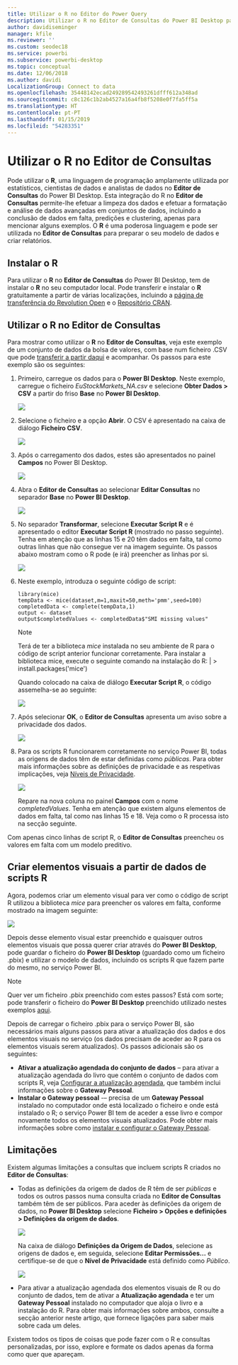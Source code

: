 ```yaml
---
title: Utilizar o R no Editor do Power Query
description: Utilizar o R no Editor de Consultas do Power BI Desktop para análise avançada
author: davidiseminger
manager: kfile
ms.reviewer: ''
ms.custom: seodec18
ms.service: powerbi
ms.subservice: powerbi-desktop
ms.topic: conceptual
ms.date: 12/06/2018
ms.author: davidi
LocalizationGroup: Connect to data
ms.openlocfilehash: 35448142ecad249289542493261dfff612a348ad
ms.sourcegitcommit: c8c126c1b2ab4527a16a4fb8f5208e0f7fa5ff5a
ms.translationtype: HT
ms.contentlocale: pt-PT
ms.lasthandoff: 01/15/2019
ms.locfileid: "54283351"
---
```

# <a name="using-r-in-query-editor"></a>Utilizar o R no Editor de Consultas
Pode utilizar o **R**, uma linguagem de programação amplamente utilizada por estatísticos, cientistas de dados e analistas de dados no **Editor de Consultas** do Power BI Desktop. Esta integração do R no **Editor de Consultas** permite-lhe efetuar a limpeza dos dados e efetuar a formatação e análise de dados avançadas em conjuntos de dados, incluindo a conclusão de dados em falta, predições e clustering, apenas para mencionar alguns exemplos. O **R** é uma poderosa linguagem e pode ser utilizada no **Editor de Consultas** para preparar o seu modelo de dados e criar relatórios.

## <a name="installing-r"></a>Instalar o R
Para utilizar o **R** no **Editor de Consultas** do Power BI Desktop, tem de instalar o **R** no seu computador local. Pode transferir e instalar o **R** gratuitamente a partir de várias localizações, incluindo a [página de transferência do Revolution Open](https://mran.revolutionanalytics.com/download/) e o [Repositório CRAN](https://cran.r-project.org/bin/windows/base/).

## <a name="using-r-in-query-editor"></a>Utilizar o R no Editor de Consultas
Para mostrar como utilizar o **R** no **Editor de Consultas**, veja este exemplo de um conjunto de dados da bolsa de valores, com base num ficheiro .CSV que pode [transferir a partir daqui](http://download.microsoft.com/download/F/8/A/F8AA9DC9-8545-4AAE-9305-27AD1D01DC03/EuStockMarkets_NA.csv) e acompanhar. Os passos para este exemplo são os seguintes:

1. Primeiro, carregue os dados para o **Power BI Desktop**. Neste exemplo, carregue o ficheiro *EuStockMarkets_NA.csv* e selecione **Obter Dados > CSV** a partir do friso **Base** no **Power BI Desktop**.

   ![](media/desktop-r-in-query-editor/r-in-query-editor_1.png)
2. Selecione o ficheiro e a opção **Abrir**. O CSV é apresentado na caixa de diálogo **Ficheiro CSV**.

   ![](media/desktop-r-in-query-editor/r-in-query-editor_2.png)
3. Após o carregamento dos dados, estes são apresentados no painel **Campos** no Power BI Desktop.

   ![](media/desktop-r-in-query-editor/r-in-query-editor_3.png)
4. Abra o **Editor de Consultas** ao selecionar **Editar Consultas** no separador **Base** no **Power BI Desktop**.

   ![](media/desktop-r-in-query-editor/r-in-query-editor_4.png)
5. No separador **Transformar**, selecione **Executar Script R** e é apresentado o editor **Executar Script R** (mostrado no passo seguinte). Tenha em atenção que as linhas 15 e 20 têm dados em falta, tal como outras linhas que não consegue ver na imagem seguinte. Os passos abaixo mostram como o R pode (e irá) preencher as linhas por si.

   ![](media/desktop-r-in-query-editor/r-in-query-editor_5d.png)
6. Neste exemplo, introduza o seguinte código de script:

       library(mice)
       tempData <- mice(dataset,m=1,maxit=50,meth='pmm',seed=100)
       completedData <- complete(tempData,1)
       output <- dataset
       output$completedValues <- completedData$"SMI missing values"

   > [!NOTE]
   > Terá de ter a biblioteca *mice* instalada no seu ambiente de R para o código de script anterior funcionar corretamente. Para instalar a biblioteca mice, execute o seguinte comando na instalação do R: |      > install.packages('mice')
   > 
   > 

   Quando colocado na caixa de diálogo **Executar Script R**, o código assemelha-se ao seguinte:

   ![](media/desktop-r-in-query-editor/r-in-query-editor_5b.png)
7. Após selecionar **OK**, o **Editor de Consultas** apresenta um aviso sobre a privacidade dos dados.

   ![](media/desktop-r-in-query-editor/r-in-query-editor_6.png)
8. Para os scripts R funcionarem corretamente no serviço Power BI, todas as origens de dados têm de estar definidas como *públicas*. Para obter mais informações sobre as definições de privacidade e as respetivas implicações, veja [Níveis de Privacidade](desktop-privacy-levels.md).

   ![](media/desktop-r-in-query-editor/r-in-query-editor_7.png)

   Repare na nova coluna no painel **Campos** com o nome *completedValues*. Tenha em atenção que existem alguns elementos de dados em falta, tal como nas linhas 15 e 18. Veja como o R processa isto na secção seguinte.


Com apenas cinco linhas de script R, o **Editor de Consultas** preencheu os valores em falta com um modelo preditivo.

## <a name="creating-visuals-from-r-script-data"></a>Criar elementos visuais a partir de dados de scripts R
Agora, podemos criar um elemento visual para ver como o código de script R utilizou a biblioteca *mice* para preencher os valores em falta, conforme mostrado na imagem seguinte:

![](media/desktop-r-in-query-editor/r-in-query-editor_8a.png)

Depois desse elemento visual estar preenchido e quaisquer outros elementos visuais que possa querer criar através do **Power BI Desktop**, pode guardar o ficheiro do **Power BI Desktop** (guardado como um ficheiro .pbix) e utilizar o modelo de dados, incluindo os scripts R que fazem parte do mesmo, no serviço Power BI.

> [!NOTE]
> Quer ver um ficheiro .pbix preenchido com estes passos? Está com sorte; pode transferir o ficheiro do **Power BI Desktop** preenchido utilizado nestes exemplos [aqui](http://download.microsoft.com/download/F/8/A/F8AA9DC9-8545-4AAE-9305-27AD1D01DC03/Complete%20Values%20with%20R%20in%20PQ.pbix).

Depois de carregar o ficheiro .pbix para o serviço Power BI, são necessários mais alguns passos para ativar a atualização dos dados e dos elementos visuais no serviço (os dados precisam de aceder ao R para os elementos visuais serem atualizados). Os passos adicionais são os seguintes:

* **Ativar a atualização agendada do conjunto de dados** – para ativar a atualização agendada do livro que contém o conjunto de dados com scripts R, veja [Configurar a atualização agendada](refresh-scheduled-refresh.md), que também inclui informações sobre o **Gateway Pessoal**.
* **Instalar o Gateway pessoal** -– precisa de um **Gateway Pessoal** instalado no computador onde está localizado o ficheiro e onde está instalado o R; o serviço Power BI tem de aceder a esse livro e compor novamente todos os elementos visuais atualizados. Pode obter mais informações sobre como [instalar e configurar o Gateway Pessoal](service-gateway-personal-mode.md).

## <a name="limitations"></a>Limitações
Existem algumas limitações a consultas que incluem scripts R criados no **Editor de Consultas**:

* Todas as definições da origem de dados de R têm de ser *públicas* e todos os outros passos numa consulta criada no **Editor de Consultas** também têm de ser públicos. Para aceder às definições da origem de dados, no **Power BI Desktop** selecione **Ficheiro > Opções e definições > Definições da origem de dados**.

  ![](media/desktop-r-in-query-editor/r-in-query-editor_9.png)

  Na caixa de diálogo **Definições da Origem de Dados**, selecione as origens de dados e, em seguida, selecione **Editar Permissões...** e certifique-se de que o **Nível de Privacidade** está definido como *Público*.

  ![](media/desktop-r-in-query-editor/r-in-query-editor_10.png)    
* Para ativar a atualização agendada dos elementos visuais de R ou do conjunto de dados, tem de ativar a **Atualização agendada** e ter um **Gateway Pessoal** instalado no computador que aloja o livro e a instalação do R. Para obter mais informações sobre ambos, consulte a secção anterior neste artigo, que fornece ligações para saber mais sobre cada um deles.

Existem todos os tipos de coisas que pode fazer com o R e consultas personalizadas, por isso, explore e formate os dados apenas da forma como quer que apareçam.

